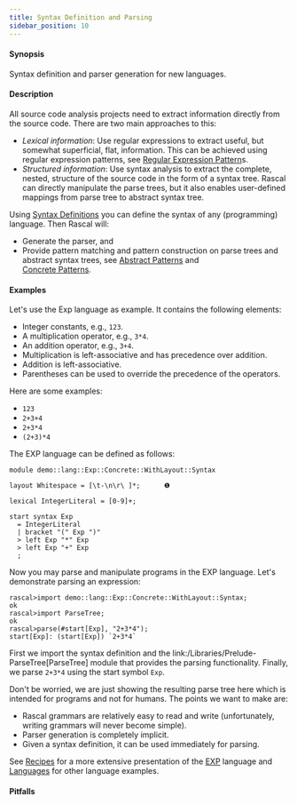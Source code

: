 ```yaml
---
title: Syntax Definition and Parsing
sidebar_position: 10
---
```


#### Synopsis

Syntax definition and parser generation for new languages.

#### Description

All source code analysis projects need to extract information directly from the source code. 
There are two main approaches to this:

*  _Lexical information_: Use regular expressions to extract useful, but somewhat superficial, flat, information. 
   This can be achieved using regular expression patterns, 
   see [Regular Expression Pattern](../../Rascal/Patterns/Regular/index.md)s.
*  _Structured information_: Use syntax analysis to extract the complete, nested, structure of the source code 
   in the form of a syntax tree. Rascal can directly manipulate the parse trees, but it also enables user-defined
   mappings from parse tree to abstract syntax tree.


Using [Syntax Definitions](../../Rascal/Declarations/SyntaxDefinition/index.md) you can define the syntax of any (programming) language. 
Then Rascal will:

*  Generate the parser, and
*  Provide pattern matching and pattern construction on parse trees and abstract syntax trees,
   see [Abstract Patterns](../../Rascal/Patterns/Node/index.md) and    
  [Concrete Patterns](../../Rascal/Patterns/Concrete/index.md).

#### Examples

Let's use the Exp language as example. It contains the following elements:

*  Integer constants, e.g., `123`.
*  A multiplication operator, e.g., `3*4`.
*  An addition operator, e.g., `3+4`.
*  Multiplication is left-associative and has precedence over addition.
*  Addition is left-associative.
*  Parentheses can be used to override the precedence of the operators.

Here are some examples:

*  `123`
*  `2+3+4`
*  `2+3*4`
*  `(2+3)*4`


The EXP language can be defined as follows:


```rascal 
module demo::lang::Exp::Concrete::WithLayout::Syntax

layout Whitespace = [\t-\n\r\ ]*;      ❶  
    
lexical IntegerLiteral = [0-9]+;           

start syntax Exp 
  = IntegerLiteral          
  | bracket "(" Exp ")"     
  > left Exp "*" Exp        
  > left Exp "+" Exp        
  ;

```

                
Now you may parse and manipulate programs in the EXP language. Let's demonstrate parsing an expression:

```rascal-shell 
rascal>import demo::lang::Exp::Concrete::WithLayout::Syntax;
ok
rascal>import ParseTree;
ok
rascal>parse(#start[Exp], "2+3*4");
start[Exp]: (start[Exp]) `2+3*4`
```

First we import the syntax definition and the link:/Libraries/Prelude-ParseTree[ParseTree] module that provides the parsing functionality.
Finally, we parse `2+3*4` using the start symbol `Exp`.

Don't be worried, we are just showing the resulting parse tree here which is intended for programs and not for humans.
The points we want to make are:

*  Rascal grammars are relatively easy to read and write (unfortunately, writing grammars will never become simple).
*  Parser generation is completely implicit.
*  Given a syntax definition, it can be used immediately for parsing.


See [Recipes](../../Recipes/index.md) for a more extensive presentation of the 
[EXP](../../Recipes/Languages/Exp/index.md)
language and [Languages](../../Recipes/Languages/index.md) for other language examples.

#### Pitfalls

